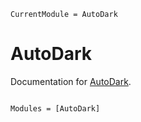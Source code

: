 ```@meta
CurrentModule = AutoDark
```

# AutoDark

Documentation for [AutoDark](https://github.com/jagot/AutoDark.jl).

```@index
```

```@autodocs
Modules = [AutoDark]
```
